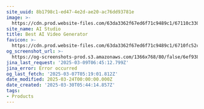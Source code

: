 ```yaml
---
site_uuid: 8b1798c1-ed47-4e2d-ae20-ac76dd93781e
image: >-
  https://cdn.prod.website-files.com/63da3362f67ed6f71c9489c1/67110c3309d814f76db52d4a_aistudios_deepbrainai.png
site_name: AI Studio
title: Best AI Video Generator
favicon: >-
  https://cdn.prod.website-files.com/63da3362f67ed6f71c9489c1/6710fc52c1b4308c5d43631c_Favicon_aistudios.svg
og_screenshot_url: >-
  https://og-screenshots-prod.s3.amazonaws.com/1366x768/80/false/6ef93870f8ed76270b8619ad605ec3ac8d2cd97b58fb9205a8e311117880b243.jpeg
jina_last_request: '2025-03-09T06:45:12.799Z'
jina_error: Error occurred
og_last_fetch: '2025-03-07T05:19:01.812Z'
date_modified: 2025-03-24T00:00:00.000Z
date_created: '2025-03-30T05:44:14.857Z'
tags:
- Products
---
```











